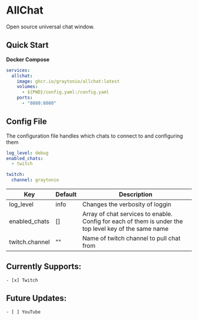 # AllChat

Open source universal chat window.

## Quick Start

**Docker Compose**
```yaml
services:
  allchat:
    image: ghcr.io/graytonio/allchat:latest
    volumes:
      - ${PWD}/config.yaml:/config.yaml
    ports:
      - "8080:8080"
```

## Config File

The configuration file handles which chats to connect to and configuring them

```yaml
log_level: debug
enabled_chats:
  - twitch

twitch:
  channel: graytonio
```

| Key | Default | Description |
| -- | -- | -- |
| log_level | info | Changes the verbosity of loggin |
| enabled_chats | [] | Array of chat services to enable. Config for each of them is under the top level key of the same name |
| twitch.channel | "" | Name of twitch channel to pull chat from |

## Currently Supports:
    - [x] Twitch

## Future Updates:
    - [ ] YouTube

